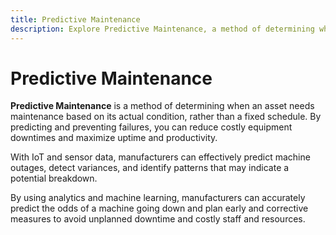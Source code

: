 ```yaml
---
title: Predictive Maintenance
description: Explore Predictive Maintenance, a method of determining when an asset needs maintenance based on its actual condition rather than a fixed schedule. Understand how predictive maintenance aims to predict and prevent failures, reducing costly equipment downtimes and maximizing uptime and productivity. Learn how manufacturers leverage IoT and sensor data to effectively predict machine outages, detect variances, and identify patterns indicating potential breakdowns. Discover the role of analytics and machine learning in accurately predicting the likelihood of machine failures, enabling manufacturers to plan early and implement corrective measures to avoid unplanned downtime and save on costly staff and resources.
---
```


# Predictive Maintenance

**Predictive Maintenance** is a method of determining when an asset needs maintenance based on its actual condition, rather than a fixed schedule. By predicting and preventing failures, you can reduce costly equipment downtimes and maximize uptime and productivity.

With IoT and sensor data, manufacturers can effectively predict machine outages, detect variances, and identify patterns that may indicate a potential breakdown.

By using analytics and machine learning, manufacturers can accurately predict the odds of a machine going down and plan early and corrective measures to avoid unplanned downtime and costly staff and resources.
